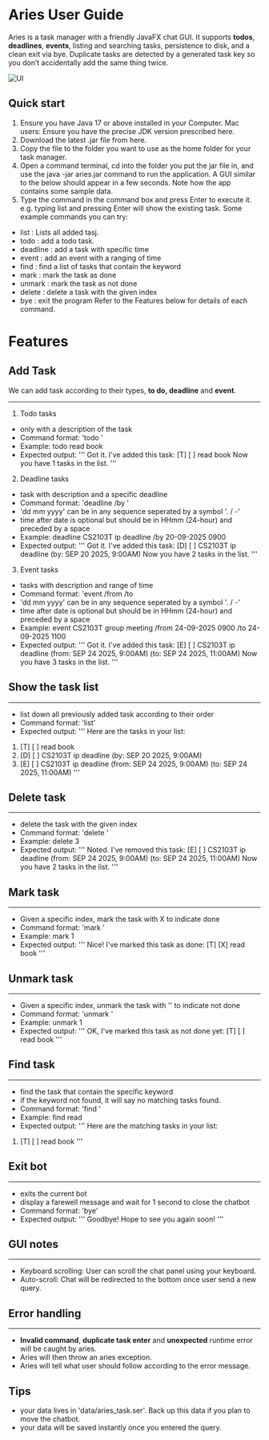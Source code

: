 # Aries User Guide

Aries is a task manager with a friendly JavaFX chat GUI.
It supports **todos**, **deadlines**, **events**, listing and searching tasks, persistence to disk, and a clean exit via bye. Duplicate tasks are detected by a generated task key so you don’t accidentally add the same thing twice.

![UI](./data/Ui.png)

## Quick start
1. Ensure you have Java 17 or above installed in your Computer.
    Mac users: Ensure you have the precise JDK version prescribed here.
2. Download the latest .jar file from here.
3. Copy the file to the folder you want to use as the home folder for your task manager.
4. Open a command terminal, cd into the folder you put the jar file in, and use the java -jar aries.jar command to run the application. A GUI similar to the below should appear in a few seconds. Note how the app contains some sample data.
5. Type the command in the command box and press Enter to execute it. e.g. typing list and pressing Enter will show the existing task.
Some example commands you can try:
- list : Lists all added tasj.
- todo : add a todo task.
- deadline : add a task with specific time 
- event : add an event with a ranging of time
- find : find a list of tasks that contain the keyword
- mark : mark the task as done
- unmark : mark the task as not done
- delete : delete a task with the given index
- bye : exit the program
Refer to the Features below for details of each command.

# Features

## Add Task
We can add task according to their types, **to do, deadline** and **event**.
<hr>

1. Todo tasks
- only with a description of the task
- Command format: 'todo <description>'
- Example: todo read book
- Expected output: 
'''
Got it. I've added this task:
[T] [ ] read book
Now you have 1 tasks in the list.
'''

2. Deadline tasks
- task with description and a specific deadline
- Command format: 'deadline <description> /by <yyyy-mm-dd HHmm>'
- 'dd mm yyyy' can be in any sequence seperated by a symbol '. / -'
- time after date is optional but should be in HHmm (24-hour) and preceded by a space
- Example: deadline CS2103T ip deadline /by 20-09-2025 0900
- Expected output:
'''
Got it. I've added this task:
[D] [ ] CS2103T ip deadline (by: SEP 20 2025, 9:00AM)
Now you have 2 tasks in the list.
'''

3. Event tasks
- tasks with description and range of time
- Command format: 'event <description> /from <yyyy-MM-dd HHmm> /to <yyyy-MM-dd HHmm>
- 'dd mm yyyy' can be in any sequence seperated by a symbol '. / -'
- time after date is optional but should be in HHmm (24-hour) and preceded by a space
- Example: event CS2103T group meeting /from 24-09-2025 0900 /to 24-09-2025 1100
- Expected output:
'''
Got it. I've added this task:
[E] [ ] CS2103T ip deadline (from: SEP 24 2025, 9:00AM) (to: SEP 24 2025, 11:00AM)
Now you have 3 tasks in the list.
'''

## Show the task list
<hr>

- list down all previously added task according to their order
- Command format: 'list'
- Expected output:
'''
Here are the tasks in your list:
1. [T] [ ] read book
2. [D] [ ] CS2103T ip deadline (by: SEP 20 2025, 9:00AM)
3. [E] [ ] CS2103T ip deadline (from: SEP 24 2025, 9:00AM) (to: SEP 24 2025, 11:00AM)
'''

## Delete task
<hr>

- delete the task with the given index
- Command format: 'delete <index>'
- Example: delete 3
- Expected output:
'''
Noted. I've removed this task:
[E] [ ] CS2103T ip deadline (from: SEP 24 2025, 9:00AM) (to: SEP 24 2025, 11:00AM)
Now you have 2 tasks in the list.
'''

## Mark task
<hr>

- Given a specific index, mark the task with X to indicate done
- Command format: 'mark <index>'
- Example: mark 1
- Expected output:
'''
Nice! I've marked this task as done:
[T] [X] read book
'''

## Unmark task
<hr>

- Given a specific index, unmark the task with '' to indicate not done
- Command format: 'unmark <index>'
- Example: unmark 1
- Expected output:
'''
OK, I've marked this task as not done yet:
[T] [ ] read book
'''

## Find task
<hr>

- find the task that contain the specific keyword
- if the keyword not found, it will say no matching tasks found.
- Command format: 'find <keyword>'
- Example: find read
- Expected output:
'''
Here are the matching tasks in your list:
1. [T] [ ] read book
'''

## Exit bot
<hr>

- exits the current bot
- display a farewell message and wait for 1 second to close the chatbot
- Command format: 'bye'
- Expected output:
'''
Goodbye! Hope to see you again soon!
'''

## GUI notes
<hr>

- Keyboard scrolling: User can scroll the chat panel using your keyboard.
- Auto-scroll: Chat will be redirected to the bottom once user send a new query.

## Error handling
<hr>

- **Invalid command**, **duplicate task enter** and **unexpected** runtime error will be caught by aries.
- Aries will then throw an aries exception.
- Aries will tell what user should follow according to the error message.

## Tips
- your data lives in 'data/aries_task.ser'. Back up this data if you plan to move the chatbot.
- your data will be saved instantly once you entered the query.
